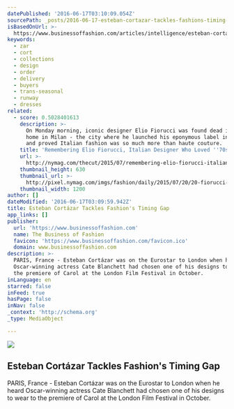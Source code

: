 ```yaml
---
datePublished: '2016-06-17T03:10:09.054Z'
sourcePath: _posts/2016-06-17-esteban-cortazar-tackles-fashions-timing-gap.md
isBasedOnUrl: >-
  https://www.businessoffashion.com/articles/intelligence/esteban-cortazar-tackles-timing-production
keywords:
  - zar
  - cort
  - collections
  - design
  - order
  - delivery
  - buyers
  - trans-seasonal
  - runway
  - dresses
related:
  - score: 0.5028401613
    description: >-
      On Monday morning, iconic designer Elio Fiorucci was found dead in his
      home in Milan -­ the city where he launched his eponymous label in 1967,
      and proved Italian fashion was so much more than haute couture.
    title: 'Remembering Elio Fiorucci, Italian Designer Who Loved ''70s Americana'
    url: >-
      http://nymag.com/thecut/2015/07/remembering-elio-fiorucci-italian-designer.html
    thumbnail_height: 630
    thumbnail_url: >-
      http://pixel.nymag.com/imgs/fashion/daily/2015/07/20/20-fiorucci-02.w1200.h630.jpg
    thumbnail_width: 1200
author: []
dateModified: '2016-06-17T03:09:59.942Z'
title: Esteban Cortázar Tackles Fashion's Timing Gap
app_links: []
publisher:
  url: 'https://www.businessoffashion.com'
  name: The Business of Fashion
  favicon: 'https://www.businessoffashion.com/favicon.ico'
  domain: www.businessoffashion.com
description: >-
  PARIS, France - Esteban Cortázar was on the Eurostar to London when he heard
  Oscar-winning actress Cate Blanchett had chosen one of his designs to wear to
  the premiere of Carol at the London Film Festival in October.
inLanguage: en
starred: false
inFeed: true
hasPage: false
inNav: false
_context: 'http://schema.org'
_type: MediaObject

---
```

<article style=""><img src="https://imgflo.herokuapp.com/graph/vahj1ThiexotieMo/c6894e2c39cfc0c617fe9c6fb50568a4/noop.jpg?input=https%3A%2F%2Fimg.businessoffashion.com%2F1024%2F576%2Fmagic%2Fsite%2Fuploads%2F2016%2F02%2FEsteban_Cortazar.jpg" /><h1>Esteban Cortázar Tackles Fashion's Timing Gap</h1><p>PARIS, France - Esteban Cortázar was on the Eurostar to London when he heard Oscar-winning actress Cate Blanchett had chosen one of his designs to wear to the premiere of Carol at the London Film Festival in October.</p></article>